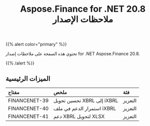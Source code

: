 ﻿---
title: Aspose.Finance for .NET 20.8 ملاحظات الإصدار
type: docs
weight: 70
url: /ar/net/aspose-finance-for-net-20-8-release-notes/
---
{{% alert color="primary" %}}

تحتوي هذه الصفحة على ملاحظات إصدار for .NET Aspose.Finance 20.8.

{{% /alert %}}

## الميزات الرئيسية

|**مفتاح**|**ملخص**|**فئة**|
|:- |:- |:- |
|FINANCENET-39|تحسين تحويل XBRL إلى iXBRL|التعزيز|
|FINANCENET-40|استمرار الدعم في ملف iXBRL|التعزيز|
|FINANCENET-41|دعم XBRL لتحويل XLSX|التعزيز|
